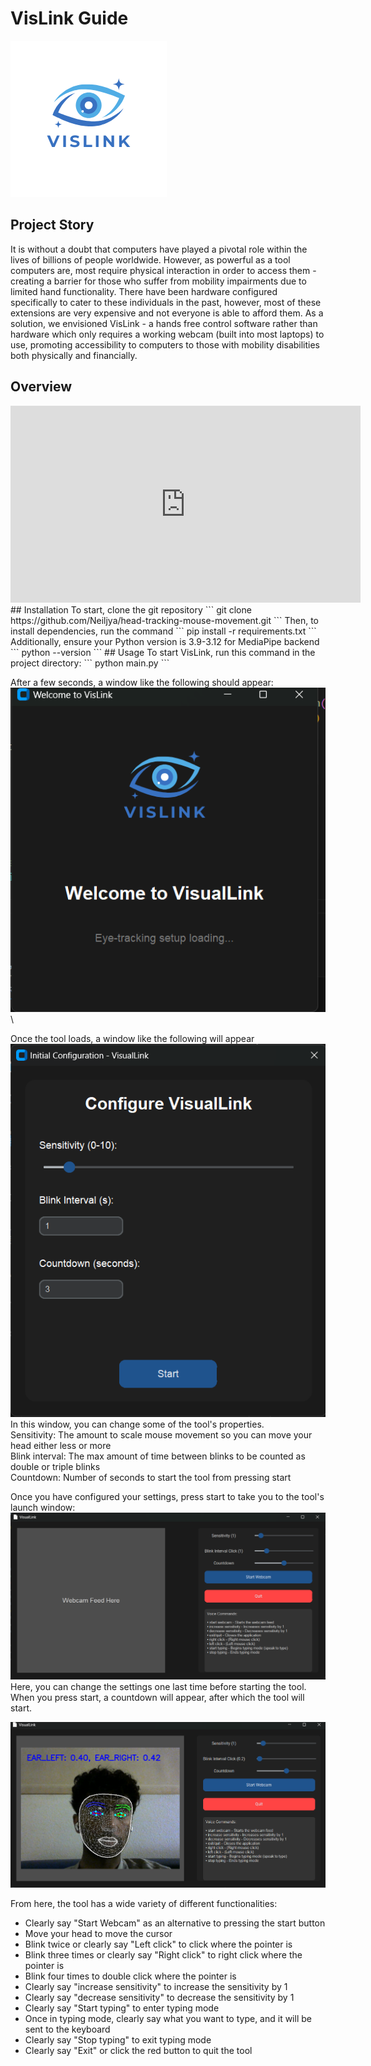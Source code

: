 # VisLink Guide
![Logo](/vislink_logo.png)
## Project Story
It is without a doubt that computers have played a pivotal role within the lives of billions of people worldwide. However, as powerful as a tool computers are, most require physical interaction in order to access them - creating a barrier for those who suffer from mobility impairments due to limited hand functionality. There have been hardware configured specifically to cater to these individuals in the past, however, most of these extensions are very expensive and not everyone is able to afford them. As a solution, we envisioned VisLink - a hands free control software rather than hardware which only requires a working webcam (built into most laptops) to use, promoting accessibility to computers to those with mobility disabilities both physically and financially.
## Overview
<iframe width="560" height="315" src="https://www.youtube.com/embed/tmvy0offy78?si=zFfbdy6VC0VB5f4o" title="YouTube video player" frameborder="0" allow="accelerometer; autoplay; clipboard-write; encrypted-media; gyroscope; picture-in-picture; web-share" referrerpolicy="strict-origin-when-cross-origin" allowfullscreen></iframe>
## Installation
To start, clone the git repository
```
git clone https://github.com/Neiljya/head-tracking-mouse-movement.git
```
Then, to install dependencies, run the command
```
pip install -r requirements.txt
```
Additionally, ensure your Python version is 3.9-3.12 for MediaPipe backend
```
python --version
```
## Usage
To start VisLink, run this command in the project directory:
```
python main.py
```

After a few seconds, a window like the following should appear:\
![first window](/readmeAssets/screen1.png)\

Once the tool loads, a window like the following will appear\
![second window](/readmeAssets/screen2.png)\
In this window, you can change some of the tool's properties.\
Sensitivity: The amount to scale mouse movement so you can move your head either less or more\
Blink interval: The max amount of time between blinks to be counted as double or triple blinks\
Countdown: Number of seconds to start the tool from pressing start

Once you have configured your settings, press start to take you to the tool's launch window:\
![third_window](/readmeAssets/screen3.png)\
Here, you can change the settings one last time before starting the tool. When you press start, a countdown will appear, after which the tool will start.

![fourth window](/readmeAssets/screen4.png)

From here, the tool has a wide variety of different functionalities:
- Clearly say "Start Webcam" as an alternative to pressing the start button
- Move your head to move the cursor
- Blink twice or clearly say "Left click" to click where the pointer is
- Blink three times or clearly say "Right click" to right click where the pointer is
- Blink four times to double click where the pointer is
- Clearly say "increase sensitivity" to increase the sensitivity by 1
- Clearly say "decrease sensitivity" to decrease the sensitivity by 1
- Clearly say "Start typing" to enter typing mode
- Once in typing mode, clearly say what you want to type, and it will be sent to the keyboard
- Clearly say "Stop typing" to exit typing mode
- Clearly say "Exit" or click the red button to quit the tool
